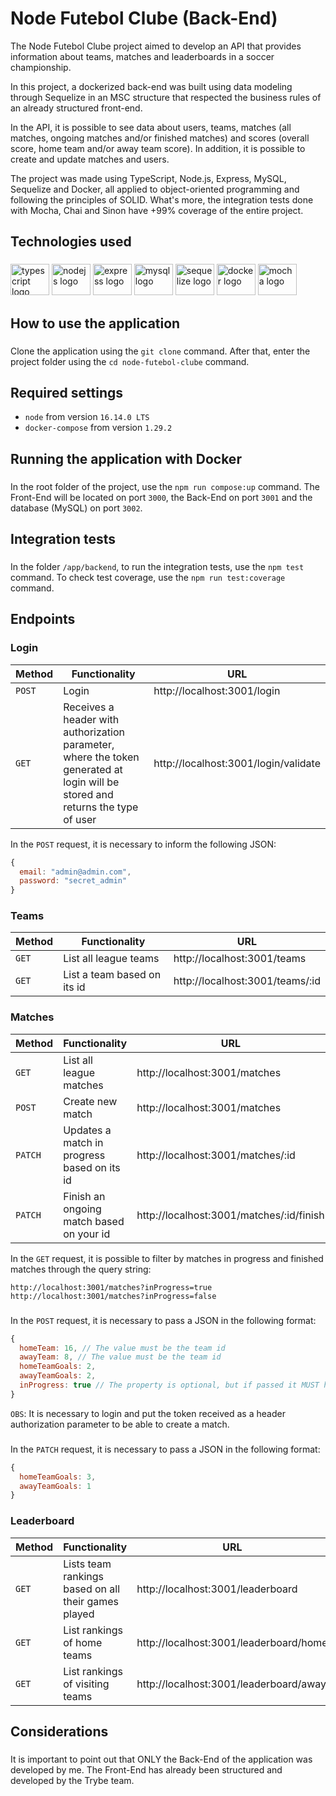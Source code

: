 # Node Futebol Clube (Back-End)

The Node Futebol Clube project aimed to develop an API that provides information about teams, matches and leaderboards in a soccer championship.

In this project, a dockerized back-end was built using data modeling through Sequelize in an MSC structure that respected the business rules of an already structured front-end.

In the API, it is possible to see data about users, teams, matches (all matches, ongoing matches and/or finished matches) and scores (overall score, home team and/or away team score). In addition, it is possible to create and update matches and users.

The project was made using TypeScript, Node.js, Express, MySQL, Sequelize and Docker, all applied to object-oriented programming and following the principles of SOLID. What's more, the integration tests done with Mocha, Chai and Sinon have +99% coverage of the entire project.

###

<h2 align="left">Technologies used</h2>

###

<div align="left">
  <img src="https://cdn.jsdelivr.net/gh/devicons/devicon/icons/typescript/typescript-original.svg" height="50" width="62" alt="typescript logo"  />
  <img src="https://cdn.jsdelivr.net/gh/devicons/devicon/icons/nodejs/nodejs-original.svg" height="50" width="62"" alt="nodejs logo"  />
  <img src="https://cdn.jsdelivr.net/gh/devicons/devicon/icons/express/express-original.svg"height="50" width="62" alt="express logo"  />
  <img src="https://cdn.jsdelivr.net/gh/devicons/devicon/icons/mysql/mysql-original.svg" height="50" width="62" alt="mysql logo"  />
  <img src="https://cdn.jsdelivr.net/gh/devicons/devicon/icons/sequelize/sequelize-original.svg" height="50" width="62" alt="sequelize logo"  />
  <img src="https://cdn.jsdelivr.net/gh/devicons/devicon/icons/docker/docker-original.svg" height="50" width="62" alt="docker logo"  />
  <img src="https://cdn.jsdelivr.net/gh/devicons/devicon/icons/mocha/mocha-plain.svg" height="50" width="62" alt="mocha logo"  />
</div>

###


<h2 align="left">How to use the application</h2>

###

Clone the application using the `git clone` command. After that, enter the project folder using the `cd node-futebol-clube` command.

###

<h2 align="left">Required settings</h2>

- `node` from version `16.14.0 LTS` 
- `docker-compose` from version `1.29.2`

###

<h2 align="left">Running the application with Docker</h2>

###

In the root folder of the project, use the `npm run compose:up` command. The Front-End will be located on port `3000`, the Back-End on port `3001` and the database (MySQL) on port `3002`.

###

<h2 align="left">Integration tests</h2>

###

In the folder `/app/backend`, to run the integration tests, use the `npm test` command. To check test coverage, use the `npm run test:coverage` command.

###

<h2 align="left">Endpoints</h2>

<h3 align="left">Login</h3>

| Method | Functionality | URL |
|---|---|---|
| `POST` | Login | http://localhost:3001/login |
| `GET` |  Receives a header with authorization parameter, where the token generated at login will be stored and returns the type of user  | http://localhost:3001/login/validate |

In the `POST` request, it is necessary to inform the following JSON:

```JavaScript
{
  email: "admin@admin.com",
  password: "secret_admin"
}
```

<h3 align="left">Teams</h3>

| Method | Functionality | URL |
|---|---|---|
| `GET` | List all league teams | http://localhost:3001/teams |
| `GET` | List a team based on its id | http://localhost:3001/teams/:id |


<h3 align="left">Matches</h3>

| Method | Functionality | URL |
|---|---|---|
| `GET` | List all league matches | http://localhost:3001/matches |
| `POST` | Create new match | http://localhost:3001/matches |
| `PATCH` | Updates a match in progress based on its id | http://localhost:3001/matches/:id |
| `PATCH` | Finish an ongoing match based on your id | http://localhost:3001/matches/:id/finish |

In the `GET` request, it is possible to filter by matches in progress and finished matches through the query string:

```
http://localhost:3001/matches?inProgress=true
http://localhost:3001/matches?inProgress=false
```
###

In the `POST` request, it is necessary to pass a JSON in the following format:

```JavaScript
{
  homeTeam: 16, // The value must be the team id
  awayTeam: 8, // The value must be the team id
  homeTeamGoals: 2,
  awayTeamGoals: 2,
  inProgress: true // The property is optional, but if passed it MUST have the value true
}
```

`OBS`: It is necessary to login and put the token received as a header authorization parameter to be able to create a match.

###

In the `PATCH` request, it is necessary to pass a JSON in the following format:

```JavaScript
{
  homeTeamGoals: 3,
  awayTeamGoals: 1
}
```


<h3 align="left">Leaderboard</h3>

| Method | Functionality | URL |
|---|---|---|
| `GET` | Lists team rankings based on all their games played | http://localhost:3001/leaderboard |
| `GET` | List rankings of home teams | http://localhost:3001/leaderboard/home |
| `GET` | List rankings of visiting teams | http://localhost:3001/leaderboard/away |
                
###
                
<h2 align="left">Considerations</h2>
                              
###
                
It is important to point out that ONLY the Back-End of the application was developed by me. The Front-End has already been structured and developed by the Trybe team.

